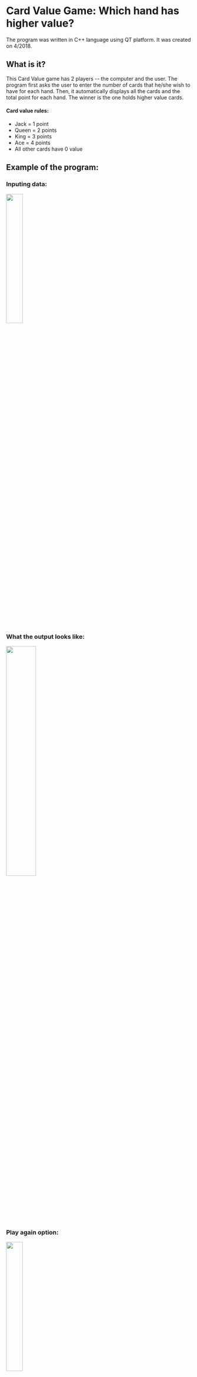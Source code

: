 # Card Value Game: Which hand has higher value? 

The program was written in C++ language using QT platform. It was created on 4/2018.

## What is it?

This Card Value game has 2 players -- the computer and the user. The program first asks the user to enter the number of cards that he/she wish to have for each hand. Then, it automatically displays all the cards and the total point for each hand. The winner is the one holds higher value cards.

#### Card value rules:
* Jack = 1 point
* Queen = 2 points
* King = 3 points
* Ace = 4 points
* All other cards have 0 value 

## Example of the program:
### Inputing data:

<img src="https://github.com/tphuong141607/YesCode-Card-Value-Game/blob/master/Example%20of%20the%20Program%20Input.png" width="30%">

### What the output looks like:

<img src="https://github.com/tphuong141607/YesCode-Card-Value-Game/blob/master/Example%20of%20the%20output.png" width="40%">

### Play again option:
<img src="https://github.com/tphuong141607/YesCode-Card-Value-Game/blob/master/Example%20of%20the%20Program.png" width="30%">


## How to run this program on your computer locally? (Macintosh operating systems)
#### Method 1: Using terminal
1. Download [Homebrew](https://brew.sh/) if you don't have it installed
2. Open terminal
3. Download QT by typing `brew install qt5` (I purpusely put QT version 5 to avoid any incompatible error) 
3. Type: `export PATH="/usr/local/opt/qt/bin:$PATH"`
5. Go to the `CardValueGame` directory
6. Type `qmake`
7. Type `make`
8. Type `./CardValueGame`

#### Method 2: Using Qt app
1. Download QT [here](https://www.qt.io/download)
2. Open the project on the QT application simply by double click on the `CardValueGame.pro` file
3. Run the program

Note: `CardValueGame.pro` file is in YesCode-Card-Value-Game/CardValueGame/CardValueGame.pro
CardValueGamescript file includes all other files' information and how to do a sample run on terminal
